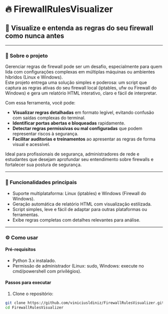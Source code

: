 # 🔥 FirewallRulesVisualizer

## 🔐 Visualize e entenda as regras do seu firewall como nunca antes

---

### 📖 Sobre o projeto

Gerenciar regras de firewall pode ser um desafio, especialmente para quem lida com configurações complexas em múltiplas máquinas ou ambientes híbridos (Linux e Windows).  
Este projeto entrega uma solução simples e poderosa: um script que captura as regras ativas do seu firewall local (iptables, ufw ou Firewall do Windows) e gera um relatório HTML interativo, claro e fácil de interpretar.

Com essa ferramenta, você pode:

- **Visualizar regras detalhadas** em formato legível, evitando confusão com saídas complexas do terminal.  
- **Identificar portas abertas e bloqueadas** rapidamente.  
- **Detectar regras permissivas ou mal configuradas** que podem representar riscos à segurança.  
- **Facilitar auditorias e treinamentos** ao apresentar as regras de forma visual e acessível.

Ideal para profissionais de segurança, administradores de rede e estudantes que desejam aprofundar seu entendimento sobre firewalls e fortalecer sua postura de segurança.

---

### 🚀 Funcionalidades principais

- Suporte multiplataforma: Linux (iptables) e Windows (Firewall do Windows).  
- Geração automática de relatório HTML com visualização estilizada.  
- Script simples, leve e fácil de adaptar para outras plataformas ou ferramentas.  
- Exibe regras completas com detalhes relevantes para análise.  

---

### ⚙️ Como usar

#### Pré-requisitos

- Python 3.x instalado.  
- Permissão de administrador (Linux: sudo, Windows: execute no cmd/powershell com privilégios).  

#### Passos para executar

1. Clone o repositório:
```bash
git clone https://github.com/viniciusldiniz/FirewallRulesVisualizer.git
cd FirewallRulesVisualizer
